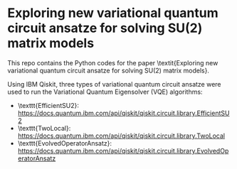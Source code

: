 # Exploring new variational quantum circuit ansatze for solving SU(2) matrix models

This repo contains the Python codes for the paper \textit{Exploring new variational quantum circuit ansatze for solving SU(2) matrix models}.

Using IBM Qiskit, three types of variational quantum circuit ansatze were used to run the Variational Quantum Eigensolver (VQE) algorithms:
- \texttt{EfficientSU2}: https://docs.quantum.ibm.com/api/qiskit/qiskit.circuit.library.EfficientSU2
- \texttt{TwoLocal}: https://docs.quantum.ibm.com/api/qiskit/qiskit.circuit.library.TwoLocal
- \texttt{EvolvedOperatorAnsatz}: https://docs.quantum.ibm.com/api/qiskit/qiskit.circuit.library.EvolvedOperatorAnsatz
